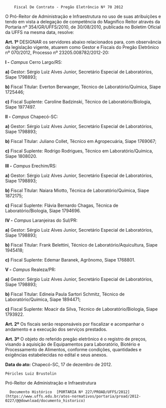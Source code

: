         Fiscal De Contrato - Pregão Eletrôncio Nº 70 2012  

O Pró-Reitor de Administração e Infraestrutura no uso de suas atribuições e tendo em vista a delegação de competência do Magnífico Reitor através da Portaria nº 354/GR/UFFS/2010, de 30/08/2010, publicada no Boletim Oficial da UFFS na mesma data, resolve:

 **Art. 1º** DESIGNAR os servidores abaixo relacionados para, com observância da legislação vigente, atuarem como Gestor e Fiscais do Pregão Eletrônico nº 070/2012, Processo nº 23205.008782/2012-20:

 **I -** *Campus* Cerro Largo/RS:

 **a)** Gestor: Sérgio Luiz Alves Junior, Secretário Especial de Laboratórios, Siape 1798893;

 **b)** Fiscal Titular: Everton Berwanger, Técnico de Laboratório/Química, Siape 1725446;

 **c)** Fiscal Suplente: Caroline Badzinski, Técnico de Laboratório/Biologia, Siape 1977497.

 **II -** *Campus* Chapecó-SC:

 **a)** Gestor: Sérgio Luiz Alves Junior, Secretário Especial de Laboratórios, Siape 1798893;

 **b)** Fiscal Titular: Juliano Collet, Técnico em Agropecuária, Siape 1769067;

 **c)** Fiscal Suplente: Rodrigo Rodrigues, Técnico em Laboratório/Química, Siape 1808020.

 **III -** *Campus* Erechim/RS:

 **a)** Gestor: Sérgio Luiz Alves Junior, Secretário Especial de Laboratórios, Siape 1798893;

 **b)** Fiscal Titular: Naiara Miotto, Técnica de Laboratório/Química, Siape 1872175;

 **c)** Fiscal Suplente: Flávia Bernardo Chagas, Técnica de Laboratório/Biologia, Siape 1794696.

 **IV -** *Campus* Laranjeiras do Sul/PR:

 **a)** Gestor: Sérgio Luiz Alves Junior, Secretário Especial de Laboratórios, Siape 1798893;

 **b)** Fiscal Titular: Frank Belettini, Técnico de Laboratório/Aquicultura, Siape 1945418;

 **c)** Fiscal Suplente: Edemar Baranek, Agrônomo, Siape 1768801.

 **V -** *Campus* Realeza/PR:

 **a)** Gestor: Sérgio Luiz Alves Junior, Secretário Especial de Laboratórios, Siape 1798893;

 **b)** Fiscal Titular: Edineia Paula Sartori Schmitz, Técnico de Laboratório/Química, Siape 1894471;

 **c)** Fiscal Suplente: Moacir da Silva, Técnico de Laboratório/Biologia, Siape 1793922.

 **Art. 2º** Os fiscais serão responsáveis por fiscalizar e acompanhar o andamento e a execução dos serviços prestados.

 **Art. 3º** O objeto do referido pregão eletrônico é o registro de preços, visando à aquisição de Equipamentos para Laboratório, Biotério e Processamento de Alimentos, conforme condições, quantidades e exigências estabelecidas no edital e seus anexos.

  

   **Data do ato:** Chapecó-SC, 17 de dezembro de 2012.   
 

    Péricles Luiz Brustolin   
 Pró-Reitor de Administração e Infraestrutura 

      Documento Histórico  [PORTARIA Nº 227/PROAD/UFFS/2012](https://www.uffs.edu.br/atos-normativos/portaria/proad/2012-0227/@@download/documento_historico)     
      